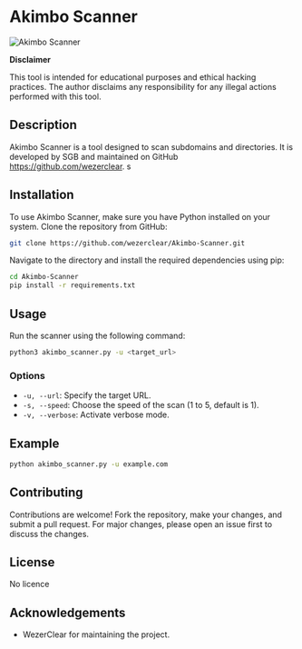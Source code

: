 # Akimbo Scanner

![Akimbo Scanner](https://github.com/WezerClear/sub-dir/blob/main/logo.jpg)

**Disclaimer**

This tool is intended for educational purposes and ethical hacking practices. The author disclaims any responsibility for any illegal actions performed with this tool.

## Description

Akimbo Scanner is a tool designed to scan subdomains and directories. It is developed by SGB and maintained on GitHub https://github.com/wezerclear.
s

## Installation

To use Akimbo Scanner, make sure you have Python installed on your system. Clone the repository from GitHub:

```bash
git clone https://github.com/wezerclear/Akimbo-Scanner.git
```

Navigate to the directory and install the required dependencies using pip:

```bash
cd Akimbo-Scanner
pip install -r requirements.txt
```

## Usage

Run the scanner using the following command:

```bash
python3 akimbo_scanner.py -u <target_url>
```

### Options

- `-u, --url`: Specify the target URL.
- `-s, --speed`: Choose the speed of the scan (1 to 5, default is 1).
- `-v, --verbose`: Activate verbose mode.

## Example

```bash
python akimbo_scanner.py -u example.com
```

## Contributing

Contributions are welcome! Fork the repository, make your changes, and submit a pull request. For major changes, please open an issue first to discuss the changes.

## License

No licence

## Acknowledgements

- WezerClear for maintaining the project.

```

```
